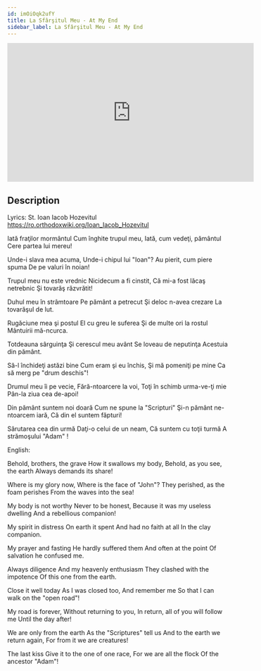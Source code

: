 ```yaml
---
id: imOiOqk2ufY
title: La Sfârşitul Meu - At My End
sidebar_label: La Sfârşitul Meu - At My End
---
```


<iframe
  width="560"
  height="315"
  src="https://www.youtube.com/embed/imOiOqk2ufY"
  title="YouTube video player"
  frameborder="0"
  allow="accelerometer; autoplay; clipboard-write; encrypted-media; gyroscope; picture-in-picture; web-share"
  referrerpolicy="strict-origin-when-cross-origin"
  allowfullscreen
></iframe>

## Description

Lyrics: St. Ioan Iacob Hozevitul
https://ro.orthodoxwiki.org/Ioan_Iacob_Hozevitul

Iată fraţilor mormântul 
Cum înghite trupul meu, 
Iată, cum vedeţi, pământul 
Cere partea lui mereu! 

Unde-i slava mea acuma, 
Unde-i chipul lui "Ioan"? 
Au pierit, cum piere spuma 
De pe valuri în noian! 

Trupul meu nu este vrednic 
Nicidecum a fi cinstit, 
Că mi-a fost lăcaş netrebnic 
Şi tovarăş răzvrătit! 

Duhul meu în strâmtoare 
Pe pământ a petrecut 
Şi deloc n-avea crezare 
La tovarăşul de lut. 

Rugăciune mea şi postul 
El cu greu le suferea 
Şi de multe ori la rostul 
Mântuirii mă-ncurca. 

Totdeauna sârguinţa 
Şi cerescul meu avânt 
Se loveau de neputinţa 
Acestuia din pământ. 

Să-l închideţi astăzi bine 
Cum eram şi eu închis, 
Şi mă pomeniţi pe mine 
Ca să merg pe "drum deschis"! 

Drumul meu îi pe vecie, 
Fără-ntoarcere la voi, 
Toţi în schimb urma-ve-ţi mie 
Pân-la ziua cea de-apoi! 

Din pământ suntem noi doară 
Cum ne spune la "Scripturi" 
Şi-n pământ ne-ntoarcem iară, 
Că din el suntem făpturi! 

Sărutarea cea din urmă 
Daţi-o celui de un neam, 
Că suntem cu toţii turmă 
A strămoşului "Adam" ! 

English:

Behold, brothers, the grave
How it swallows my body,
Behold, as you see, the earth
Always demands its share!

Where is my glory now,
Where is the face of "John"?
They perished, as the foam perishes
From the waves into the sea!

My body is not worthy
Never to be honest,
Because it was my useless dwelling
And a rebellious companion!

My spirit in distress
On earth it spent
And had no faith at all
In the clay companion.

My prayer and fasting
He hardly suffered them
And often at the point
Of salvation he confused me.

Always diligence
And my heavenly enthusiasm
They clashed with the impotence
Of this one from the earth.

Close it well today
As I was closed too,
And remember me
So that I can walk on the "open road"!

My road is forever,
Without returning to you,
In return, all of you will follow me
Until the day after!

We are only from the earth
As the "Scriptures" tell us
And to the earth we return again,
For from it we are creatures!

The last kiss
Give it to the one of one race,
For we are all the flock
Of the ancestor "Adam"!
